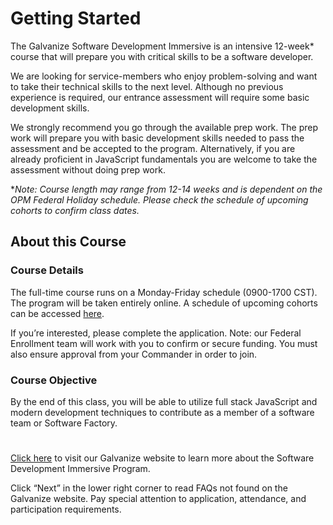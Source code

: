 # Getting Started

The Galvanize Software Development Immersive is an intensive 12-week* course that will prepare you with critical skills to be a software developer. 

We are looking for service-members who enjoy problem-solving and want to take their technical skills to the next level. Although no previous
experience is required, our entrance assessment will require some basic development skills.

We strongly recommend you go through the available prep work. The prep work will prepare you with basic development skills needed to pass the assessment and be accepted to the program. Alternatively, if you are already proficient in JavaScript fundamentals you are welcome to take the assessment without doing prep work.

**Note: Course length may range from 12-14 weeks and is dependent on the OPM Federal Holiday schedule. Please check the schedule of upcoming cohorts to confirm class dates.* 

## About this Course

### Course Details

The full-time course runs on a Monday-Friday schedule (0900-1700 CST). The program will be taken entirely online. A schedule of upcoming cohorts can be accessed [here](https://www.galvanize.com/software-development-immersive/).

If you’re interested, please complete the application. Note: our Federal Enrollment team will work with you to confirm or secure funding. You must also ensure approval from your Commander in order to join.

### Course Objective

By the end of this class, you will be able to utilize full stack JavaScript and modern development techniques to contribute as a member of a software team or Software Factory.

#

[Click here](https://www.galvanize.com/software-development-immersive/) to visit our Galvanize website to learn more about the Software Development Immersive Program.
 
Click “Next” in the lower right corner to read FAQs not found on the Galvanize website. Pay special attention to application, attendance, and participation requirements. 

